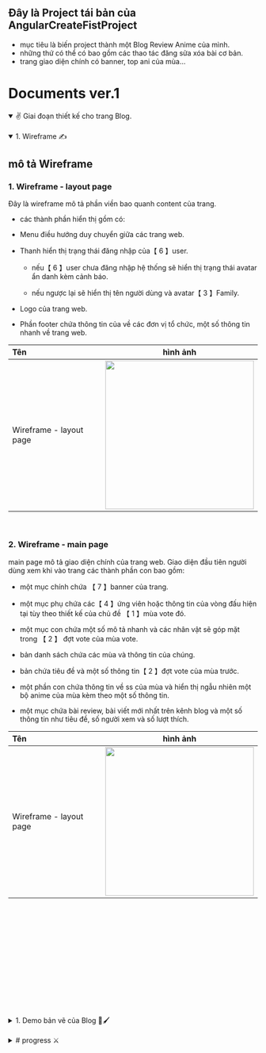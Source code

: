 ## Đây là Project tái bản của AngularCreateFistProject
- mục tiêu là biến project thành một Blog Review Anime của mình.
- những thứ có thể có bao gồm các thao tác đăng sửa xóa bài cơ bản.
- trang giao diện chính có banner, top ani của mùa...


# Documents ver.1

<details open="" align="left">
  <summary>
   &#9996; Giai đoạn thiết kế cho trang Blog.</summary>
    <br>
<details open="" align="left">
  <summary>
      1. Wireframe &#9997;
  </summary>
    
  <h2> mô tả Wireframe </h2>

  <h3>1. Wireframe - layout page </h3>

  Đây là wireframe mô tả phần viền bao quanh content của trang.

- các thành phần hiển thị gồm có:

- Menu điều hướng duy chuyển giữa các trang web.

- Thanh hiển thị trạng thái đăng nhập của【 6 】user.

    - nếu【 6 】user chưa đăng nhập hệ thống sẽ hiển thị trạng thái avatar ẩn danh kèm cảnh báo.
      
    - nếu ngược lại sẽ hiển thị tên người dùng và avatar【 3 】Family.

- Logo của trang web.

- Phần footer chứa thông tin của về các đơn vị tổ chức, một số thông tin nhanh về trang web.


| Tên | hình ảnh |
|  :--- |  :---: |
| Wireframe - layout page|<img src="https://github.com/user-attachments/assets/76cb0989-e73b-4382-97cc-f2dd80513be3" width="300">
  
<br>
 
<h3> 2. Wireframe - main page </h3>

main page mô tả giao diện chính của trang web. Giao diện đầu tiên người dùng xem khi vào trang
các thành phần con bao gồm:

- một mục chính chứa 【 7 】banner của trang.

- một mục phụ chứa các【 4 】ứng viên hoặc thông tin của vòng đấu hiện tại tùy theo thiết kế của chủ đề 【 1 】mùa vote đó.

- một mục con chứa một số mô tả nhanh và các nhân vật sẽ góp mặt trong 【 2 】 đợt vote của mùa vote.

- bản danh sách chứa các mùa và thông tin của chúng.

- bản chứa tiêu đề và một số thông tin【 2 】đợt vote của mùa trước.

- một phần con chứa thông tin về ss của mùa và hiển thị ngẫu nhiên một bộ anime của mùa kèm theo một số thông tin.

- một mục chứa bài review, bài viết mới nhất trên kênh blog và một số thông tin như tiêu đề, số người xem và số lượt thích.

| Tên | hình ảnh |
|  :--- |  :---: |
| Wireframe - layout page|<img src="https://github.com/user-attachments/assets/7854000a-6e8d-4b53-9560-8f9ca426e398" width="300">

<br>

<br>

<br>

<br>

<br>

<br>

<br>

<br>

<br>

<br>

<br>

<br>

<br>


</details>
<details lose="" align="left">
  <summary>
      1. Demo bản vẽ của Blog 🎨🖌️
  </summary>
    <br>
  ...
  </details>
  </details>
<br>
<details lose="" align="left">
  <summary> 
      # progress ⚔
  </summary>
  <br>
Design And Ideas

1. thiết kế (Design UI/UX):
- Ký hiệu ``trạng thái``:
  - ✓ - đã hoàn thành.
  - ✘ - chưa hoàn thành.
  - ✈ - đang xây dựng.
  - 🔧 - đang sửa chữa.
- đang trong giai đoạn trình bầy ý tưởng ✈
  - nêu ý tưởng ✓
  - đang trong giai đoạn trình trình bầy wireframe

Wireframe: Desktop - iPad (992px and up) 🔧 (chỉnh sửa mô tả cho từng wf)

| Tên hoặc mô tả | ghi chú | ``trạng thái`` |
|  :--- |  :--- |  :---: |
| liên kết `wireframe` trên `figma` | [tại đây](https://www.figma.com/design/fgX0eg3NZonqN1RlvywQd0/BLOG-ANIME?node-id=0-1&t=NgMK65rTST1jAEjc-1) | ✓ |
| `trang chính` | none | ✓ |
| `khuyến nghị anime của mùa` | none | ✓ |
| `tất cả anime của mùa` | none | ✓ |
| `chi tiết anime` | none | ✓ |
| `chi tiết bài viết` | none | ✓ |
| `xếp hạng nhân vật` | none | ✓ |
| `bình chọn xếp hạng` | none | ✓ |
| `chi tiết nhân vật` | none | ✓ |
| `vòng loại xếp hạng` | none | ✓ |
| `công bố kết quả` | none | ✓ |
| `tài khoản n.vat` | #D_01: tài khoản là nv anime bất kì được cấp cố định không tạo tk.<br> Các người dùng join vào tk được đánh số id + mật khẩu để xác minh, khi nhân vật tk đạt hạng Rank cao trong xếp hạng sẽ hiện danh sách thành viên theo id <br> `vd: charater: Monkey D.Luffy - Rank: #1 - Luffy con: #001, #002, #003` <br> ngoài ra sẽ không có bất kì thông tin nào khác từ người bình chọn | ✘ |
| `Đăng ký user` | none | ✓ |

Wireframe: mobile (viewport < 768px)

| Tên hoặc mô tả | ghi chú | ``trạng thái`` |
|  :--- |  :--- |  :---: |
| liên kết `wireframe` trên `figma` | [tại đây](https://www.figma.com/design/fgX0eg3NZonqN1RlvywQd0/BLOG-ANIME?node-id=0-1&t=NgMK65rTST1jAEjc-1) | ✓ |

2. tạo chất liệu:
 - chất liệu có sẵn.
    - Hình ảnh Anime từ API. ✓
    - Chôm ở đâu đó trên mạng các thiết kế miễn phí được chia sẻ ✓
    - từ các trang web của tác phẩm gốc và các trang game, quảng cáo, web giới thiệu anime-tác phẩm manga... ✓
 - thiết kế chất liệu giao diện: ✈✈
    - Logo ✓
    - nút nhấn ✓
    - icon ✓
    - intro
    - theme
    - Layer ✓
    - khung ✓
    - Nhân vật cắt background ✓
    - background ✓
    - svg ✓
  - tạo bản thử cho từng wireframe:
    - register ✓
    - Main ✓
    - Top Charater ✓
    - Vote charater ✓
    - main vote ✓
  
<!---
[## thiết kế CSDL (Design Database) ✘
## Cải tạo khung dự án (Refactor Project) ✘
## tạo chức năng hệ thống (Code BE Funtions) ✘
## tạo chức giao diện (Code FE Funtions) ✘
## ...
## ...](url)
-->

</details>
